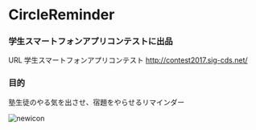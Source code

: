 # CircleReminder

### 学生スマートフォンアプリコンテストに出品
URL 学生スマートフォンアプリコンテスト
http://contest2017.sig-cds.net/

### 目的
塾生徒のやる気を出させ、宿題をやらせるリマインダー

![newicon](https://user-images.githubusercontent.com/32217053/34075997-13efd4da-e31c-11e7-9988-0be68b9130ce.png)




